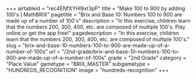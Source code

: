 +++
airtableid = "rec4ENfXYHl9xt3pP"
title = "Make 100 to 900 by adding 100's | MathBRIX"
pagetitle = "Brix and Base 10: Numbers 100 to 900 are made up of a number of 100's"
description = "In this exercise, children learn that the numbers 200, 300, 400, etc. are composed of multiple 100's. Play online or get the app free!"
pagedescription = "In this exercise, children learn that the numbers 200, 300, 400, etc. are composed of multiple 100's."
slug = "brix-and-base-10-numbers-100-to-900-are-made-up-of-a-number-of-100s"
url = "/2nd-grade/brix-and-base-10-numbers-100-to-900-are-made-up-of-a-number-of-100s"
grade = "2nd Grade"
category = "Place Value"
gametype = "BRIX_MASTER"
subgametype = "HUNDREDS_RECOGNITION"
image = "hundreds-recognition"
+++